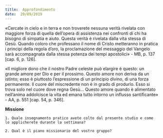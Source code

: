 ```yaml
---
title:  Approfondimento
date:  20/09/2019
---
```


«Cercate in cielo e in terra e non troverete nessuna verità rivelata con maggiore forza di quella dell’opera di assistenza nei confronti di chi ha bisogno di simpatia e aiuto. Questa verità è rivelata dalla vita stessa di Gesù. Quando coloro che professano il nome di Cristo metteranno in pratica i principi della regola d’oro, la proclamazione del messaggio del Vangelo sarà accompagnata dalla stessa potenza dei tempi apostolici» - MB, p. 137 [cap. 6, p. 126].

«Il migliore dono che il nostro Padre celeste può elargire è questo: un grande amore per Dio e per il prossimo. Questo amore non deriva da un istinto; esso è piuttosto l’espressione di un principio divino, di una forza permanente. Il cuore del miscredente non è in grado di produrlo. Esso si trova solo nel cuore dove regna Gesù… Questo amore quando è alimentato nell’anima addolcisce la vita ed emana tutto intorno un influsso santificante» - AA, p. 551 [cap. 54, p. 346].

**Missione**

`1.	Quale insegnamento pratico avete colto dal presente studio e come lo applicherete durante la settimana?`

`2.	Qual è il piano missionario del vostro gruppo?`